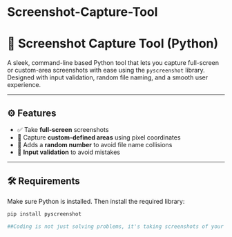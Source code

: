 # Screenshot-Capture-Tool

# 📸 Screenshot Capture Tool (Python)

A sleek, command-line based Python tool that lets you capture full-screen or custom-area screenshots with ease using the `pyscreenshot` library. Designed with input validation, random file naming, and a smooth user experience.

---

## ⚙️ Features

- ✅ Take **full-screen** screenshots
- 🎯 Capture **custom-defined areas** using pixel coordinates
- 🔐 Adds a **random number** to avoid file name collisions
- 🤖 **Input validation** to avoid mistakes

---

## 🛠️ Requirements

Make sure Python is installed. Then install the required library:

```bash
pip install pyscreenshot

##Coding is not just solving problems, it's taking screenshots of your progress##

